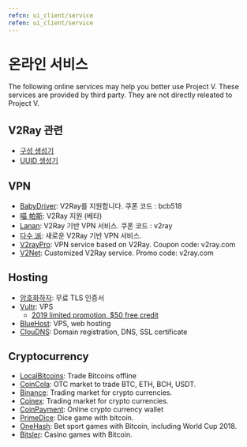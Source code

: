 ```yaml
---
refcn: ui_client/service
refen: ui_client/service
---
```

# 온라인 서비스

The following online services may help you better use Project V. These services are provided by third party. They are not directly releated to Project V.

## V2Ray 관련

* [구성 생성기](https://htfy96.github.io/v2ray-config-gen/)
* [UUID 생성기](https://www.uuidgenerator.net/)

## VPN

* [BabyDriver](http://babydriver.me/): V2Ray를 지원합니다. 쿠폰 코드 : bcb518
* [喵 帕斯](https://xn--i2ru8q2qg.com/): V2Ray 지원 (베타)
* [Lanan](https://xn--sjt174g.com/): V2Ray 기반 VPN 서비스. 쿠폰 코드 : v2ray
* [다수 派](https://dspi.io/aff.php?aff=7): 새로운 V2Ray 기반 VPN 서비스.
* [V2rayPro](https://myv2.us/): VPN service based on V2Ray. Coupon code: v2ray.com
* [V2Net](http://v2net.org/): Customized V2Ray service. Promo code: v2ray.com

## Hosting

* [암호화하자](https://letsencrypt.org/): 무료 TLS 인증서
* [Vultr](https://www.vultr.com/?ref=7269307): VPS 
  * [2019 limited promotion, $50 free credit](https://www.vultr.com/?ref=7783021-4F)
* [BlueHost](https://www.bluehost.com/track/v2ray/): VPS, web hosting
* [ClouDNS](https://www.cloudns.net/aff/id/244749/): Domain registration, DNS, SSL certificate

## Cryptocurrency

* [LocalBitcoins](https://localbitcoins.com/?ch=khtm): Trade Bitcoins offline
* [CoinCola](https://www.coincola.com/mobile/signup?ref=QAcvfy2g): OTC market to trade BTC, ETH, BCH, USDT.
* [Binance](https://www.binance.com/?ref=35382451): Trading market for crypto currencies.
* [Coinex](https://www.coinex.com/account/signup?refer_code=r3fmp): Trading market for crypto currencies.
* [CoinPayment](https://www.coinpayments.net/index.php?ref=abc5f542afed6b37b4b3d7fb83242d18): Online crypto currency wallet
* [PrimeDice](https://primedice.com/?c=default): Dice game with bitcoin.
* [OneHash](https://www.onehash.com/?ap=56d52158f7e04b169ec54d): Bet sport games with Bitcoin, including World Cup 2018.
* [Bitsler](https://www.bitsler.com/?ref=VictoriaR): Casino games with Bitcoin.